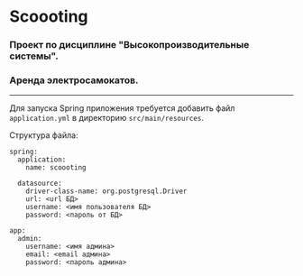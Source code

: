 # Scoooting #
### Проект по дисциплине "Высокопроизводительные системы". ###
### Аренда электросамокатов. ###

---
Для запуска Spring приложения требуется добавить файл ```application.yml``` 
в директорию ```src/main/resources```.

Структура файла:

```
spring:
  application:
    name: scoooting

  datasource:
    driver-class-name: org.postgresql.Driver
    url: <url БД>
    username: <имя пользователя БД>
    password: <пароль от БД>

app:
  admin:
    username: <имя админа>
    email: <email админа>
    password: <пароль админа>
```